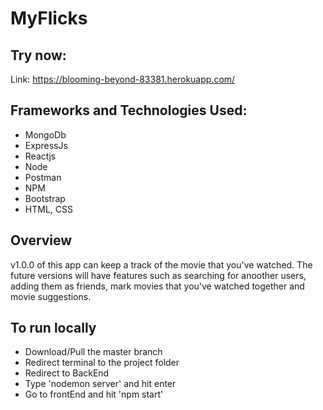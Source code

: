 # MyFlicks

## Try now:
Link: https://blooming-beyond-83381.herokuapp.com/

## Frameworks and Technologies Used:
* MongoDb
* ExpressJs
* Reactjs
* Node
* Postman
* NPM
* Bootstrap
* HTML, CSS

## Overview
v1.0.0 of this app can keep a track of the movie that you've watched. The future versions will have features such as searching for anoother users, adding them as friends, mark movies that you've watched together and movie suggestions.

## To run locally
* Download/Pull the master branch
* Redirect terminal to the project folder
* Redirect to BackEnd
* Type 'nodemon server' and hit enter
* Go to frontEnd and hit 'npm start'
